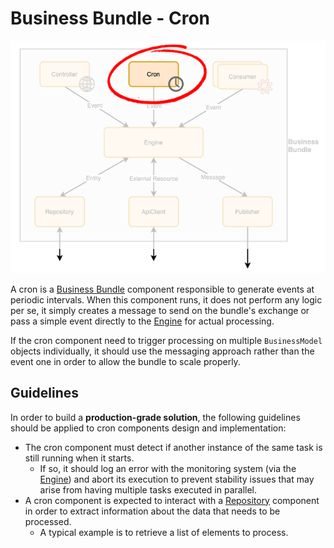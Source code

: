 # Business Bundle - Cron
![Business Bundle - Cron](../images/BusinessBundle-Cron.png)

A cron is a [Business Bundle](Overview.md) component responsible to generate events at periodic intervals. 
When this component runs, it does not perform any logic per se, it simply creates a message to send on the bundle's exchange or pass a simple event directly to the [Engine](Engine.md) for actual processing.

If the cron component need to trigger processing on multiple `BusinessModel` objects individually, it should use the messaging approach rather than the event one in order to allow the bundle to scale properly.

## Guidelines
In order to build a **production-grade solution**, the following guidelines should be applied to cron components design and implementation:

- The cron component must detect if another instance of the same task is still running when it starts. 
  - If so, it should log an error with the monitoring system (via the [Engine](Engine.md)) and abort its execution to prevent stability issues that may arise from having multiple tasks executed in parallel.
- A cron component is expected to interact with a [Repository](Repository.md) component in order to extract information about the data that needs to be processed.
  - A typical example is to retrieve a list of elements to process.  